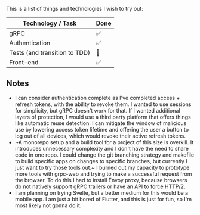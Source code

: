 This is a list of things and technologies I wish to try out:

| Technology / Task               | Done                |
|---------------------------------|---------------------|
| gRPC                            | :white_check_mark:  |
| Authentication                  | :white_check_mark:  |
| Tests (and transition to TDD)   | :hammer:            |
| Front-end                       | :white_check_mark: |

## Notes

- I can consider authentication complete as I've completed access + refresh tokens, with the ability to revoke them. I wanted to use sessions for simplicity, but gRPC doesn't work for that. If I wanted additional layers of protection, I would use a third party platform that offers things like automatic reuse detection. I can mitigate the window of malicious use by lowering access token lifetime and offering the user a button to log out of all devices, which would revoke their active refresh tokens.
- ~A monorepo setup and a build tool for a project of this size is overkill. It introduces unnecessary complexity and I don't have the need to share code in one repo. I could change the git branching strategy and makefile to build specific apps on changes to specific branches, but currently I just want to try those tools out.~ I burned out my capacity to prototype more tools with grpc-web and trying to make a successful request from the browser. To do this I had to install Envoy proxy, because browsers do not natively support gRPC trailers or have an API to force HTTP/2.
- I am planning on trying Svelte, but a better medium for this would be a mobile app. I am just a bit bored of Flutter, and this is just for fun, so I'm most likely not gonna do it.